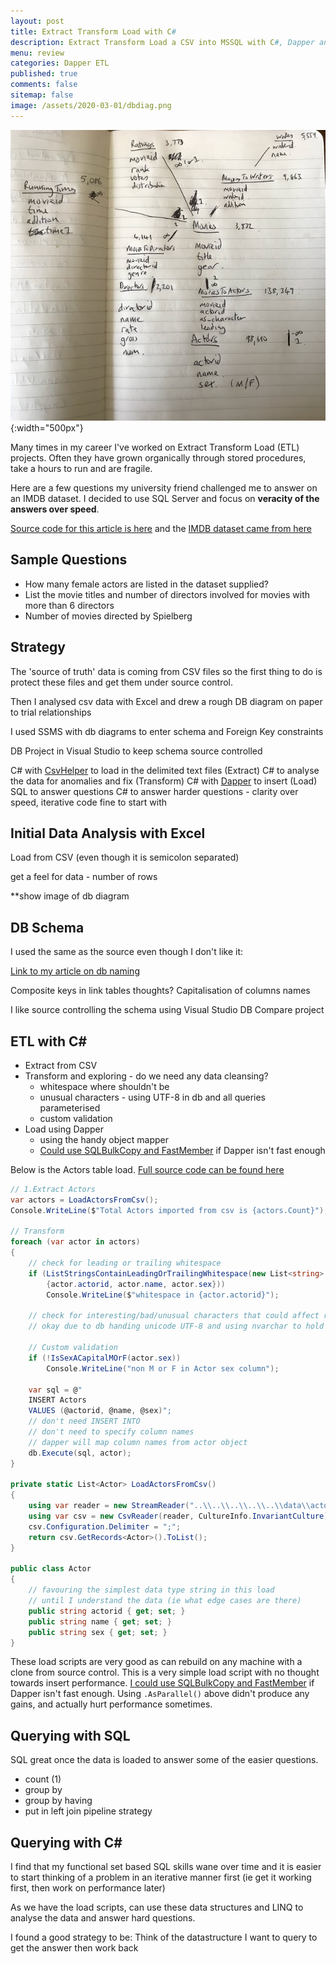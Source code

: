 ```yaml
---
layout: post
title: Extract Transform Load with C# 
description: Extract Transform Load a CSV into MSSQL with C#, Dapper and CSVHelper.
menu: review
categories: Dapper ETL
published: true 
comments: false
sitemap: false
image: /assets/2020-03-01/dbdiag.png
---
```


![alt text](/assets/2020-03-01/dbdiag.png "DB Diagram"){:width="500px"}

Many times in my career I've worked on Extract Transform Load (ETL) projects. Often they have grown organically through stored procedures, take a hours to run and are fragile.

Here are a few questions my university friend challenged me to answer on an IMDB dataset. I decided to use SQL Server and focus on **veracity of the answers over speed**.

[Source code for this article is here]() and the [IMDB dataset came from here](https://relational.fit.cvut.cz/dataset/IMDb)

## Sample Questions

- How many female actors are listed in the dataset supplied?
- List the movie titles and number of directors involved for movies with more
than 6 directors
- Number of movies directed by Spielberg

## Strategy

The 'source of truth' data is coming from CSV files so the first thing to do is protect these files and get them under source control.

Then I analysed csv data with Excel and drew a rough DB diagram on paper to trial relationships

I used SSMS with db diagrams to enter schema and Foreign Key constraints

DB Project in Visual Studio to keep schema source controlled


C# with [CsvHelper](https://joshclose.github.io/CsvHelper/) to load in the delimited text files (Extract)
C# to analyse the data for anomalies and fix (Transform)
C# with [Dapper](https://github.com/StackExchange/Dapper) to insert (Load)
SQL to answer questions
C# to answer harder questions - clarity over speed, iterative code fine to start with

## Initial Data Analysis with Excel

Load from CSV (even though it is semicolon separated)

get a feel for data - number of rows

**show image of db diagram

## DB Schema

I used the same as the source even though I don't like it:

[Link to my article on db naming](/2016/10/19/ASP.NET-MVC-Sort-Filter,-Page-using-SQL)

Composite keys in link tables thoughts?
Capitalisation of columns names

I like source controlling the schema using Visual Studio DB Compare project

## ETL with C#

- Extract from CSV
- Transform and exploring - do we need any data cleansing?
    - whitespace where shouldn't be
    - unusual characters - using UTF-8 in db and all queries parameterised
    - custom validation
- Load using Dapper
    - using the handy object mapper
    - [Could use SQLBulkCopy and FastMember](https://github.com/djhmateer/TwitterFullImporter/blob/master/SQLBulkCopyDemo/Program.cs) if Dapper isn't fast enough

Below is the Actors table load. [Full source code can be found here]()

```cs
// 1.Extract Actors
var actors = LoadActorsFromCsv();
Console.WriteLine($"Total Actors imported from csv is {actors.Count}"); // 98,690

// Transform
foreach (var actor in actors)
{
    // check for leading or trailing whitespace
    if (ListStringsContainLeadingOrTrailingWhitespace(new List<string>
        {actor.actorid, actor.name, actor.sex}))
        Console.WriteLine($"whitespace in {actor.actorid}");

    // check for interesting/bad/unusual characters that could affect results eg LF?.. all queries are paramerterised so no probs with ' chars
    // okay due to db handing unicode UTF-8 and using nvarchar to hold strings

    // Custom validation
    if (!IsSexACapitalMOrF(actor.sex))
        Console.WriteLine("non M or F in Actor sex column");

    var sql = @"
    INSERT Actors
    VALUES (@actorid, @name, @sex)";
    // don't need INSERT INTO
    // don't need to specify column names
    // dapper will map column names from actor object
    db.Execute(sql, actor);
}

private static List<Actor> LoadActorsFromCsv()
{
    using var reader = new StreamReader("..\\..\\..\\..\\..\\data\\actors.csv");
    using var csv = new CsvReader(reader, CultureInfo.InvariantCulture);
    csv.Configuration.Delimiter = ";";
    return csv.GetRecords<Actor>().ToList();
}

public class Actor
{
    // favouring the simplest data type string in this load
    // until I understand the data (ie what edge cases are there)
    public string actorid { get; set; }
    public string name { get; set; }
    public string sex { get; set; }
}

```

These load scripts are very good as can rebuild on any machine with a clone from source control. This is a very simple load script with no thought towards insert performance. [I could use SQLBulkCopy and FastMember](https://github.com/djhmateer/TwitterFullImporter/blob/master/SQLBulkCopyDemo/Program.cs) if Dapper isn't fast enough. Using `.AsParallel()` above didn't produce any gains, and actually hurt performance sometimes.

## Querying with SQL

SQL great once the data is loaded to answer some of the easier questions.

- count (1)
- group by
- group by having
- put in left join pipeline strategy

## Querying with C#

I find that my functional set based SQL skills wane over time and it is easier to start thinking of a problem in an iterative manner first (ie get it working first, then work on performance later)

As we have the load scripts, can use these data structures and LINQ to analyse the data and answer hard questions.

I found a good strategy to be: Think of the datastructure I want to query to get the answer then work back

